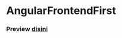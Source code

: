# AngularFrontendFirst

### Preview [disini](https://github.com/THaetami/angular-frontend-first-boilerplate)

